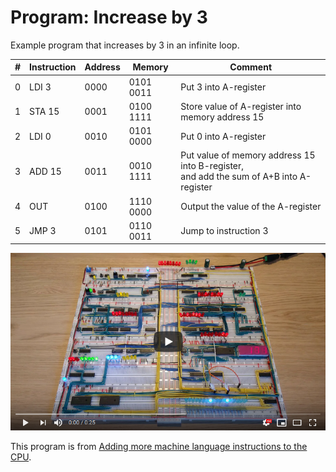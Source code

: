 # Program: Increase by 3

Example program that increases by 3 in an infinite loop.

|#|Instruction|Address|Memory|Comment|
|---|------|----|---------|------------|
|0|LDI  3|0000|0101 0011|Put 3 into A-register|
|1|STA 15|0001|0100 1111|Store value of A-register into memory address 15|
|2|LDI  0|0010|0101 0000|Put 0 into A-register|
|3|ADD 15|0011|0010 1111|Put value of memory address 15 into B-register,<br> and add the sum of A+B into A-register|
|4|OUT   |0100|1110 0000|Output the value of the A-register|
|5|JMP  3|0101|0110 0011|Jump to instruction 3|

[![YouTube video of computer](../resources/yt-increase-by-three-thumb.png)](https://www.youtube.com/watch?v=IgK4RUf5AlI "Click to play")

This program is from [Adding more machine language instructions to the CPU](https://www.youtube.com/watch?v=FCscQGBIL-Y).
